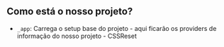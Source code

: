 ## Como está o nosso projeto?
   - `_app`: Carrega o setup base do projeto
    - aqui ficarão os providers de informação do nosso projeto
    - CSSReset